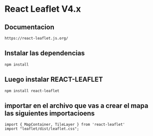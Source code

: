 # React Leaflet V4.x

## Documentacion

```
https://react-leaflet.js.org/
```

## Instalar las dependencias

```
npm install
```

## Luego instalar REACT-LEAFLET

```
npm install react-leaflet
```

## importar en el archivo que vas a crear el mapa las siguientes importacioens

```
import { MapContainer, TileLayer } from 'react-leaflet'
import "leaflet/dist/leaflet.css";
```
